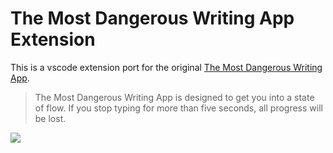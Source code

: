 # The Most Dangerous Writing App Extension

This is a vscode extension port for the original [The Most Dangerous Writing App](https://github.com/maebert/themostdangerouswritingapp).

> The Most Dangerous Writing App is designed to get you into a state of flow. If you stop typing for more than five seconds, all progress will be lost.

![](./images/demo.gif)